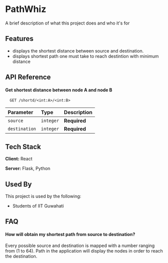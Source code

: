 
# PathWhiz

A brief description of what this project does and who it's for

## Features

- displays the shortest distance between source and destination.
- displays shortest path one must take to reach destintion with minimum distance

## API Reference

#### Get shortest distance between node A and node B 

```http
  GET /shortd/<int:A>/<int:B>
```

| Parameter | Type     | Description                |
| :-------- | :------- | :------------------------- |
| `source` | `integer` | **Required**|
| `destination` | `integer` |     **Required**      |




## Tech Stack

**Client:** React

**Server:** Flask, Python


## Used By

This project is used by the following:

- Students of IIT Guwahati


## FAQ

#### How will obtain my shortest path from source to destination?

Every possible source and destination is mapped with a number ranging from (1 to 64). Path in the application will display the nodes in order to reach the destination. 




